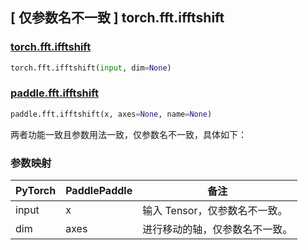 ## [ 仅参数名不一致 ] torch.fft.ifftshift

### [torch.fft.ifftshift](https://pytorch.org/docs/stable/generated/torch.fft.ifftshift.html#torch.fft.ifftshift)

```python
torch.fft.ifftshift(input, dim=None)
```

### [paddle.fft.ifftshift](https://www.paddlepaddle.org.cn/documentation/docs/zh/api/paddle/fft/ifftshift_cn.html)

```python
paddle.fft.ifftshift(x, axes=None, name=None)
```

两者功能一致且参数用法一致，仅参数名不一致，具体如下：
### 参数映射
| PyTorch       | PaddlePaddle | 备注                                                   |
| ------------- | ------------ | ------------------------------------------------------ |
| input           | x           | 输入 Tensor，仅参数名不一致。               |
| dim           | axes           | 进行移动的轴，仅参数名不一致。               |
